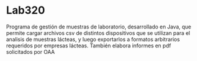 # Lab320
Programa de gestión de muestras de laboratorio, desarrollado en Java, que permite cargar archivos csv de distintos dispositivos que se utilizan
para el analisis de muestras lácteas, y luego exportarlos a formatos arbitrarios requeridos por empresas lácteas. También elabora informes en pdf
solicitados por OAA

